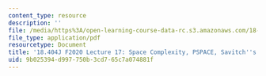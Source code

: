 ```yaml
---
content_type: resource
description: ''
file: /media/https%3A/open-learning-course-data-rc.s3.amazonaws.com/18-404j-theory-of-computation-fall-2020/9b025394d997750b3cd765c7a074881f_MIT18_404f20_lec17.pdf
file_type: application/pdf
resourcetype: Document
title: '18.404J F2020 Lecture 17: Space Complexity, PSPACE, Savitch''s Theorem'
uid: 9b025394-d997-750b-3cd7-65c7a074881f
---
```

